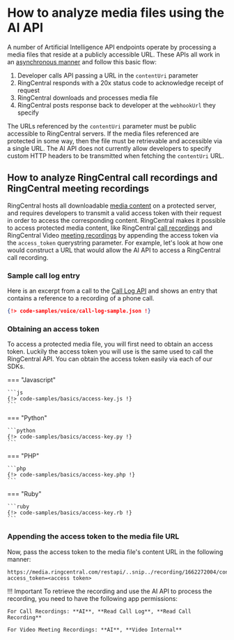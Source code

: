 # How to analyze media files using the AI API

A number of Artificial Intelligence API endpoints operate by processing a media files that reside at a publicly accessible URL. These APIs all work in an [asynchronous manner](../asynchronous-responses/) and follow this basic flow:

1. Developer calls API passing a URL in the `contentUri` parameter
2. RingCentral responds with a 20x status code to acknowledge receipt of request
3. RingCentral downloads and processes media file 
4. RingCentral posts response back to developer at the `webhookUrl` they specify

The URLs referenced by the `contentUri` parameter must be public accessible to RingCentral servers. If the media files referenced are protected in some way, then the file must be retrievable and accessible via a single URL. The AI API does not currently allow developers to specify custom HTTP headers to be transmitted when fetching the `contentUri` URL. 

## How to analyze RingCentral call recordings and RingCentral meeting recordings

RingCentral hosts all downloadable [media content](../../basics/media/) on a protected server, and requires developers to transmit a valid access token with their request in order to access the corresponding content. RingCentral makes it possible to access protected media content, like RingCentral [call recordings](../../voice/call-log/recordings/) and RingCentral Video [meeting recordings](../../video/api/meeting-history/) by appending the access token via the `access_token` querystring parameter. For example, let's look at how one would construct a URL that would allow the AI API to access a RingCentral call recording. 

### Sample call log entry

Here is an excerpt from a call to the [Call Log API](../../voice/call-log/) and shows an entry that contains a reference to a recording of a phone call. 

```json hl_lines="24"
{!> code-samples/voice/call-log-sample.json !}
```

### Obtaining an access token

To access a protected media file, you will first need to obtain an access token. Luckily the access token you will use is the same used to call the RingCentral API. You can obtain the access token easily via each of our SDKs.

=== "Javascript"

    ```js
    {!> code-samples/basics/access-key.js !}
    ```

=== "Python"

    ```python
    {!> code-samples/basics/access-key.py !}
    ```

=== "PHP"

    ```php
    {!> code-samples/basics/access-key.php !}
    ```

=== "Ruby"

    ```ruby
    {!> code-samples/basics/access-key.rb !}
    ```

### Appending the access token to the media file URL

Now, pass the access token to the media file's content URL in the following manner:

```
https://media.ringcentral.com/restapi/..snip../recording/1662272004/content?access_token=<access token>
```
!!! Important
    To retrieve the recording and use the AI API to process the recording, you need to have the following app permissions:

    For Call Recordings: **AI**, **Read Call Log**, **Read Call Recording**

    For Video Meeting Recordings: **AI**, **Video Internal**
